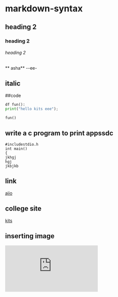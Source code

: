 # markdown-syntax
## heading 2
### heading 2
###### heading 2
** asha**
--ee-
## italic

##code
```python
df fun():
print("hello kits eee");
```
```
fun()
```
## write a c program to print appssdc
```
#includestdio.h
int main()
{
jkhgj
hgj
jkbjkb
```
## link
[ajio](https://www.ajio.com/)
## college site
[kits](https://collegedunia.com/college/14034-krishna-chaitanya-institute-of-technology-and-sciences-kits-prakasam)
## inserting image
![pic](https://github.com/ashajyothi204/markdown/blob/main/README.md)


